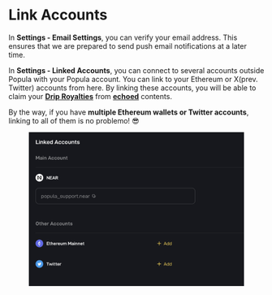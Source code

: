 # Link Accounts

In **Settings - Email Settings**, you can verify your email address. This ensures that we are prepared to send push email notifications at a later time.

In **Settings - Linked Accounts**, you can connect to several accounts outside Popula with your Popula account. You can link to your Ethereum or X(prev. Twitter) accounts from here. By linking these accounts, you will be able to claim your [**Drip Royalties**](../drips-and-drip-royalties/drip-royalties.md) from [**echoed**](../interactions-and-engagements/echo.md) contents.

By the way, if you have **multiple Ethereum wallets or Twitter accounts**, linking to all of them is no problemo! 😎

<figure><img src="../.gitbook/assets/image (13).png" alt=""><figcaption></figcaption></figure>
